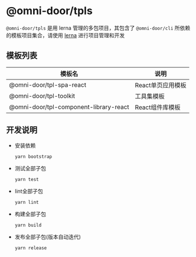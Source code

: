 # @omni-door/tpls
`@omni-door/tpls` 是用 lerna 管理的多包项目，其包含了 `@omni-door/cli` 所依赖的模板项目集合，请使用 [lerna](https://lerna.js.org/) 进行项目管理和开发

## 模板列表
| 模板名 | 说明 |
| --- | --- |
| @omni-door/tpl-spa-react | React单页应用模板 |
| @omni-door/tpl-toolkit | 工具集模板 |
| @omni-door/tpl-component-library-react | React组件库模板 |

## 开发说明
- 安装依赖
  ```shell
  yarn bootstrap
  ```

- 测试全部子包
  ```shell
  yarn test
  ```

- lint全部子包
  ```shell
  yarn lint
  ```

- 构建全部子包
  ```shell
  yarn build
  ```

- 发布全部子包(版本自动迭代)
  ```shell
  yarn release
  ```